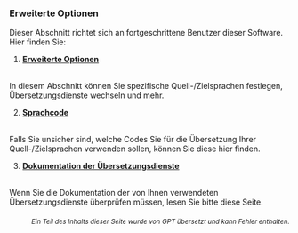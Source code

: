 ### Erweiterte Optionen

Dieser Abschnitt richtet sich an fortgeschrittene Benutzer dieser Software. Hier finden Sie:

1. [**Erweiterte Optionen**](./erweiterte-optionen.md)
<br>
In diesem Abschnitt können Sie spezifische Quell-/Zielsprachen festlegen, Übersetzungsdienste wechseln und mehr.

2. [**Sprachcode**](./Sprachcodes.md)
<br>
Falls Sie unsicher sind, welche Codes Sie für die Übersetzung Ihrer Quell-/Zielsprachen verwenden sollen, können Sie diese hier finden.

3. [**Dokumentation der Übersetzungsdienste**](./Dokumentation-der-Übersetzungsdienste.md)
<br>
Wenn Sie die Dokumentation der von Ihnen verwendeten Übersetzungsdienste überprüfen müssen, lesen Sie bitte diese Seite.

<div align="right"> 
<h6><small>Ein Teil des Inhalts dieser Seite wurde von GPT übersetzt und kann Fehler enthalten.</small></h6>